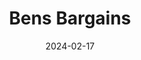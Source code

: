 ---
date: 2024-02-17
title: 'Bens Bargains'
description: 'Bens Bargains is an American website that offers deals and discounts for online stores'
image: '/images/content/projects/bensbargains.png'
---